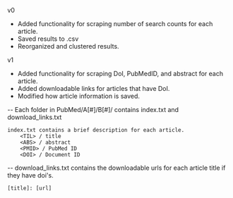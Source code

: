 v0

- Added functionality for scraping number of search counts for each article.
- Saved results to .csv
- Reorganized and clustered results.

v1

- Added functionality for scraping DoI, PubMedID, and abstract for each article.
- Added downloadable links for articles that have DoI.
- Modified how article information is saved. 

-- Each folder in PubMed/A[#]/B[#]/ contains index.txt and download_links.txt

	index.txt contains a brief description for each article.
		<TIL> / title
		<ABS> / abstract
		<PMID> / PubMed ID
		<DOI> / Document ID
	  
-- download_links.txt contains the downloadable urls for each article title if they have doi's.
      	
	[title]: [url]
